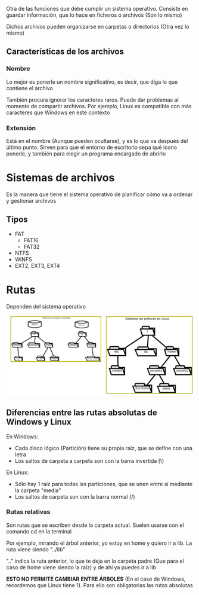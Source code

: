 Otra de las funciones que debe cumplir un sistema operativo. Consiste en guardar información, que lo hace en ficheros o archivos (Son lo mismo)

Dichos archivos pueden organizarse en carpetas o directorios (Otra vez lo mismo)

## Características de los archivos
### Nombre
Lo mejor es ponerle un nombre significativo, es decir, que diga lo que contiene el archivo

También procura ignorar los caracteres raros. Puede dar problemas al momento de compartir archivos. Por ejemplo, Linux es compatible con más caracteres que Windows en este contexto

### Extensión
Está en el nombre (Aunque pueden ocultarse), y es lo que va después del último punto. Sirven para que el entorno de escritorio sepa qué icono ponerle, y también para elegir un programa encargado de abrirlo

# Sistemas de archivos
Es la manera que tiene el sistema operativo de planificar cómo va a ordenar y gestionar archivos

## Tipos
- FAT
    - FAT16
    - FAT32
- NTFS
- WINFS
- EXT2, EXT3, EXT4

# Rutas
Dependen del sistema operativo

![Árboles](/docs/img/SOM/UD2/arboles.png)

## Diferencias entre las rutas absolutas de Windows y Linux
En Windows: 
- Cada disco lógico (Partición) tiene su propia raíz, que se define con una letra
- Los saltos de carpeta a carpeta son con la barra invertida (\\)

En Linux: 
- Sólo hay 1 raíz para todas las particiones, que se unen entre sí mediante la carpeta "media"
- Los saltos de carpeta son con la barra normal (/)

### Rutas relativas
Son rutas que se escriben desde la carpeta actual. Suelen usarse con el comando cd en la terminal

Por ejemplo, mirando el árbol anterior, yo estoy en home y quiero ir a lib. La ruta viene siendo "../lib"

".." indica la ruta anterior, lo que te deja en la carpeta padre (Que para el caso de home viene siendo la raíz) y de ahí ya puedes ir a lib

**ESTO NO PERMITE CAMBIAR ENTRE ÁRBOLES** (En el caso de Windows, recordemos que Linux tiene 1). Para ello son obligatorias las rutas absolutas
